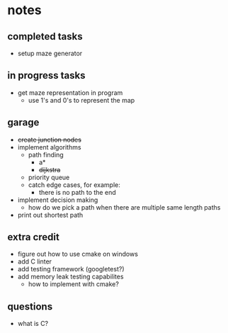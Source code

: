 # notes

## completed tasks

- setup maze generator

## in progress tasks

- get maze representation in program
    - use 1's and 0's to represent the map

## garage

- ~~create junction nodes~~
- implement algorithms
    - path finding
        - a*
        - ~~dijkstra~~
    - priority queue
    - catch edge cases, for example:
        - there is no path to the end
- implement decision making
    - how do we pick a path when there are multiple same length paths
- print out shortest path

## extra credit

- figure out how to use cmake on windows
- add C linter
- add testing framework (googletest?)
- add memory leak testing capabilites
    - how to implement with cmake?

## questions

- what is C?
